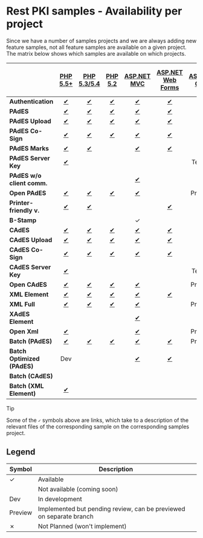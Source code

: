 ﻿# Rest PKI samples - Availability per project

Since we have a number of samples projects and we are always adding new feature samples, not all feature samples are
available on a given project. The matrix below shows which samples are available on which projects.

|                            | [PHP 5.5+](php/current.md)            | [PHP 5.3/5.4](php/legacy.md)    | [PHP 5.2](php/legacy52.md)        | [ASP.NET MVC](dotnet/mvc.md)       | [ASP.NET Web Forms](dotnet/web-forms.md) | [ASP.NET Core](dotnet/netcore.md)   | [VS 2008](dotnet/vs2008.md)       | [Python Flask](python/flask.md)   | [Java 7+ Spring MVC](java/mvc.md) | [Java 6 Spring MVC](java/mvc-java6.md) | [Node.js SPA](nodejs/spa.md) | [Node.js MVC](nodejs/mvc.md)    | [Ruby on Rails](ruby/rails.md)     |
| -------------------------- |:-------------------------------------:|:-------------------------------:|:---------------------------------:|:----------------------------------:|:----------------------------------------:|:-----------------------------------:|:---------------------------------:|:---------------------------------:|:---------------------------------:|:--------------------------------------:|:----------------------------:|:-------------------------------:|:----------------------------------:|
| **Authentication**         | [✔](php/current.md#auth)              | [✔](php/legacy.md#auth)         | [✔](php/legacy52.md#auth)         | [✔](dotnet/mvc.md#auth)            | [✔](dotnet/web-forms.md#auth)            | [✔](dotnet/netcore.md#auth)         | [✔](dotnet/vs2008.md#auth)        | [✔](python/flask.md#auth)         | [✔](java/mvc.md#auth)             | [✔](java/mvc-java6.md#auth)            | [✔](nodejs/spa.md#auth)      | [✔](nodejs/mvc.md#auth)         | [✔](ruby/rails.md#auth)            |
| **PAdES**                  | [✔](php/current.md#pades)             | [✔](php/legacy.md#pades)        | [✔](php/legacy52.md#pades)        | [✔](dotnet/mvc.md#pades)           | [✔](dotnet/web-forms.md#pades)           | [✔](dotnet/netcore.md#pades)        | [✔](dotnet/vs2008.md#pades)       | [✔](python/flask.md#pades)        | [✔](java/mvc.md#pades)            | [✔](java/mvc-java6.md#pades)           | [✔](nodejs/spa.md#pades)     | [✔](nodejs/mvc.md#pades)        | [✔](ruby/rails.md#pades)           |
| **PAdES Upload**           | [✔](php/current.md#pades-upload)      | [✔](php/legacy.md#pades-upload) | [✔](php/legacy52.md#pades-upload) | [✔](dotnet/mvc.md#pades-upload)    | [✔](dotnet/web-forms.md#pades-upload)    | [✔](dotnet/netcore.md#pades-upload) | ✗                                 | [✔](python/flask.md#pades-upload) | [✔](java/mvc.md#pades-upload)     | [✔](java/mvc-java6.md#pades-upload)    |                              | [✔](nodejs/mvc.md#pades-upload) | [✔](ruby/rails.md#pades-upload)    |
| **PAdES Co-Sign**          | [✔](php/current.md#pades-cosign)      | [✔](php/legacy.md#pades-cosign) | [✔](php/legacy52.md#pades-cosign) | [✔](dotnet/mvc.md#pades-cosign)    | [✔](dotnet/web-forms.md#pades-cosign)    | [✔](dotnet/netcore.md#pades-cosign) | ✗                                 | [✔](python/flask.md#pades-cosign) | [✔](java/mvc.md#pades-cosign)     | [✔](java/mvc-java6.md#pades-cosign)    |                              | [✔](nodejs/mvc.md#pades-cosign) | [✔](ruby/rails.md#pades-cosign)    |
| **PAdES Marks**            | [✔](php/current.md#pdf-marks)         | [✔](php/legacy.md#pdf-marks)    |                                   | [✔](dotnet/mvc.md#pdf-marks)       | [✔](dotnet/web-forms.md#pdf-marks)       | [✔](dotnet/netcore.md#pdf-marks)    | [✔](dotnet/vs2008.md#pdf-marks)   |                                   | [✔](java/mvc.md#pdf-marks)        | [✔](java/mvc-java6.md#pdf-marks)       |                              |                                 |                                    |
| **PAdES Server Key**       | [✔](php/current.md#pades-server)      |                                 |                                   |                                    |                                          | Testing                             | ✗                                 |                                   | Testing                           |                                        |                              | [✔](nodejs/mvc.md#pades-server) |                                    |
| **PAdES w/o client comm.** |                                       |                                 |                                   | [✔](dotnet/mvc.md#pades-wo-client) |                                          |                                     | ✗                                 |                                   |                                   |                                        |                              |                                 | [✔](ruby/rails.md#pades-wo-client) |
| **Open PAdES**             | [✔](php/current.md#open-pades)        | [✔](php/legacy.md#open-pades)   | [✔](php/legacy52.md#open-pades)   | [✔](dotnet/mvc.md#open-pades)      |                                          | Preview                             | ✗                                 | Dev                               | [✔](java/mvc.md#open-pades)       | [✔](java/mvc-java6.md#open-pades)      |                              | [✔](nodejs/mvc.md#open-pades)   |                                    |
| **Printer-friendly v.**    | [✔](php/current.md#print)             | [✔](php/legacy.md#print)        |                                   |                                    | [✔](dotnet/web-forms.md#print)           |                                     | ✗                                 |                                   |                                   |                                        |                              | [✔](nodejs/mvc.md#print)        |                                    |
| **B-Stamp**                |                                       |                                 |                                   | ✓                                  |                                          |                                     | ✗                                 |                                   |                                   |                                        |                              |                                 |                                    |
| **CAdES**                  | [✔](php/current.md#cades)             | [✔](php/legacy.md#cades)        | [✔](php/legacy52.md#cades)        | [✔](dotnet/mvc.md#cades)           | [✔](dotnet/web-forms.md#cades)           | [✔](dotnet/netcore.md#cades)        | [✔](dotnet/vs2008.md#cades)       | [✔](python/flask.md#cades)        | [✔](java/mvc.md#cades)            | [✔](java/mvc-java6.md#cades)           |                              | [✔](nodejs/mvc.md#cades)        | [✔](ruby/rails.md#cades)           |
| **CAdES Upload**           | [✔](php/current.md#cades-upload)      | [✔](php/legacy.md#cades-upload) | [✔](php/legacy52.md#cades-upload) | [✔](dotnet/mvc.md#cades-upload)    | [✔](dotnet/web-forms.md#cades-upload)    | [✔](dotnet/netcore.md#cades-upload) | ✗                                 | [✔](python/flask.md#cades-upload) | [✔](java/mvc.md#cades-upload)     | [✔](java/mvc-java6.md#cades-upload)    |                              | [✔](nodejs/mvc.md#cades-upload) | [✔](ruby/rails.md#cades-upload)    |
| **CAdES Co-Sign**          | [✔](php/current.md#cades-cosign)      | [✔](php/legacy.md#cades-cosign) | [✔](php/legacy52.md#cades-cosign) | [✔](dotnet/mvc.md#cades-cosign)    | [✔](dotnet/web-forms.md#cades-cosign)    | [✔](dotnet/netcore.md#cades-cosign) | ✗                                 | [✔](python/flask.md#cades-cosign) | [✔](java/mvc.md#cades-cosign)     | [✔](java/mvc-java6.md#cades-cosign)    |                              | [✔](nodejs/mvc.md#cades-cosign) | [✔](ruby/rails.md#cades-cosign)    |
| **CAdES Server Key**       | [✔](php/current.md#cades-server)      |                                 |                                   |                                    |                                          | Testing                             | ✗                                 |                                   | Testing                           |                                        |                              | [✔](nodejs/mvc.md#cades-server) |                                    |
| **Open CAdES**             | [✔](php/current.md#open-cades)        | [✔](php/legacy.md#open-cades)   | [✔](php/legacy52.md#open-cades)   | [✔](dotnet/mvc.md#open-cades)      |                                          | Preview                             | ✗                                 | Dev                               | [✔](java/mvc.md#open-cades)       | [✔](java/mvc-java6.md#open-cades)      |                              | [✔](nodejs/mvc.md#open-cades)   |                                    |
| **XML Element**            | [✔](php/current.md#xml-element)       | [✔](php/legacy.md#xml-element)  | [✔](php/legacy52.md#xml-element)  | [✔](dotnet/mvc.md#xml-element)     | [✔](dotnet/web-forms.md#xml-element)     | [✔](dotnet/netcore.md#xml-element)  | [✔](dotnet/vs2008.md#xml-element) | [✔](python/flask.md#xml-element)  | [✔](java/mvc.md#xml-element)      | [✔](java/mvc-java6.md#xml-element)     |                              | [✔](nodejs/mvc.md#xml-element)  | [✔](ruby/rails.md#xml-element)     |
| **XML Full**               | [✔](php/current.md#xml-full)          | [✔](php/legacy.md#xml-full)     | [✔](php/legacy52.md#xml-full)     | [✔](dotnet/mvc.md#xml-full)        |                                          | Preview                             | ✗							     | [✔](python/flask.md#xml-full)     | [✔](java/mvc.md#xml-full)         | [✔](java/mvc-java6.md#xml-full)        |                              | [✔](nodejs/mvc.md#xml-full)     | [✔](ruby/rails.md#xml-full)        |
| **XAdES Element**          |                                       |                                 |                                   | [✔](dotnet/mvc.md#xades-element)   |                                          |                                     | ✗                                 |                                   |                                   |                                        |                              |                                 |                                    |
| **Open Xml**               | [✔](php/current.md#open-xml)          |                                 |                                   | [✔](dotnet/mvc.md#open-xml)        |                                          | Preview                             | ✗                                 |                                   | [✔](java/mvc.md#open-xml)         |                                        |                              |                                 |                                    |
| **Batch (PAdES)**          | [✔](php/current.md#batch)             | [✔](php/legacy.md#batch)        | [✔](php/legacy52.md#batch)        | [✔](dotnet/mvc.md#batch)           | [✔](dotnet/web-forms.md#batch)           | Preview                             | [✔](dotnet/vs2008.md#batch)       | [✔](python/flask.md#batch)        | [✔](java/mvc.md#batch)            | [✔](java/mvc-java6.md#batch)           |                              |                                 | [✔](ruby/rails.md#batch)           |
| **Batch Optimized (PAdES)**| Dev                                   |                                 |                                   | [✔](dotnet/mvc.md#batch-optimized) | [✔](dotnet/web-forms.md#batch-optimized) |                                     | ✗                                 |                                   |                                   |                                        |                              |                                 |                                    |
| **Batch (CAdES)**          |                                       |                                 |                                   |						            |                                          |                                     | ✗                                 | [✔](python/flask.md#batch-cades)  |					                 |                                        |                              |                                 | [✔](ruby/rails.md#batch-cades)     |
| **Batch (XML Element)**    | [✔](php/current.md#batch-xml-element) |                                 |                                   |								    |                                          |                                     | ✗                                 |                                   |							         |                                        |                              | Testing                         | Testing                            |

> [!TIP]
> Some of the `✓` symbols above are links, which take to a description of the relevant files of the corresponding
> sample on the corresponding samples project.

## Legend

| Symbol  | Description                                                         |
| ------- | --------------                                                      |
| ✓       | Available                                                           |
|         | Not available (coming soon)                                         |
| Dev     | In development                                                      |
| Preview | Implemented but pending review, can be previewed on separate branch |
| ✗       | Not Planned (won't implement)                                       |
